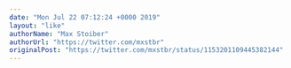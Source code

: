 ```yaml
---
date: "Mon Jul 22 07:12:24 +0000 2019"
layout: "like"
authorName: "Max Stoiber"
authorUrl: "https://twitter.com/mxstbr"
originalPost: "https://twitter.com/mxstbr/status/1153201109445382144"
---
```

